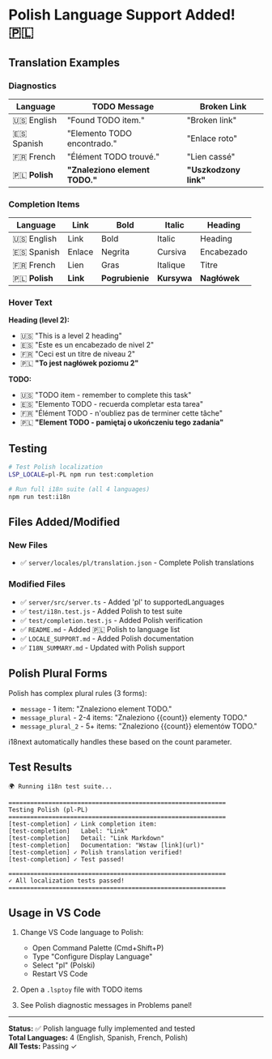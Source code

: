 # Polish Language Support Added! 🇵🇱

## Translation Examples

### Diagnostics

| Language | TODO Message | Broken Link |
|----------|-------------|-------------|
| 🇺🇸 English | "Found TODO item." | "Broken link" |
| 🇪🇸 Spanish | "Elemento TODO encontrado." | "Enlace roto" |
| 🇫🇷 French | "Élément TODO trouvé." | "Lien cassé" |
| 🇵🇱 **Polish** | **"Znaleziono element TODO."** | **"Uszkodzony link"** |

### Completion Items

| Language | Link | Bold | Italic | Heading |
|----------|------|------|--------|---------|
| 🇺🇸 English | Link | Bold | Italic | Heading |
| 🇪🇸 Spanish | Enlace | Negrita | Cursiva | Encabezado |
| 🇫🇷 French | Lien | Gras | Italique | Titre |
| 🇵🇱 **Polish** | **Link** | **Pogrubienie** | **Kursywa** | **Nagłówek** |

### Hover Text

**Heading (level 2):**
- 🇺🇸 "This is a level 2 heading"
- 🇪🇸 "Este es un encabezado de nivel 2"
- 🇫🇷 "Ceci est un titre de niveau 2"
- 🇵🇱 **"To jest nagłówek poziomu 2"**

**TODO:**
- 🇺🇸 "TODO item - remember to complete this task"
- 🇪🇸 "Elemento TODO - recuerda completar esta tarea"
- 🇫🇷 "Élément TODO - n'oubliez pas de terminer cette tâche"
- 🇵🇱 **"Element TODO - pamiętaj o ukończeniu tego zadania"**

## Testing

```bash
# Test Polish localization
LSP_LOCALE=pl-PL npm run test:completion

# Run full i18n suite (all 4 languages)
npm run test:i18n
```

## Files Added/Modified

### New Files
- ✅ `server/locales/pl/translation.json` - Complete Polish translations

### Modified Files
- ✅ `server/src/server.ts` - Added 'pl' to supportedLanguages
- ✅ `test/i18n.test.js` - Added Polish to test suite
- ✅ `test/completion.test.js` - Added Polish verification
- ✅ `README.md` - Added 🇵🇱 Polish to language list
- ✅ `LOCALE_SUPPORT.md` - Added Polish documentation
- ✅ `I18N_SUMMARY.md` - Updated with Polish support

## Polish Plural Forms

Polish has complex plural rules (3 forms):
- `message` - 1 item: "Znaleziono element TODO."
- `message_plural` - 2-4 items: "Znaleziono {{count}} elementy TODO."
- `message_plural_2` - 5+ items: "Znaleziono {{count}} elementów TODO."

i18next automatically handles these based on the count parameter.

## Test Results

```
🌍 Running i18n test suite...

============================================================
Testing Polish (pl-PL)
============================================================
[test-completion] ✓ Link completion item:
[test-completion]   Label: "Link"
[test-completion]   Detail: "Link Markdown"
[test-completion]   Documentation: "Wstaw [link](url)"
[test-completion] ✓ Polish translation verified!
[test-completion] ✓ Test passed!

============================================================
✓ All localization tests passed!
============================================================
```

## Usage in VS Code

1. Change VS Code language to Polish:
   - Open Command Palette (Cmd+Shift+P)
   - Type "Configure Display Language"
   - Select "pl" (Polski)
   - Restart VS Code

2. Open a `.lsptoy` file with TODO items
3. See Polish diagnostic messages in Problems panel!

---

**Status:** ✅ Polish language fully implemented and tested  
**Total Languages:** 4 (English, Spanish, French, Polish)  
**All Tests:** Passing ✓
